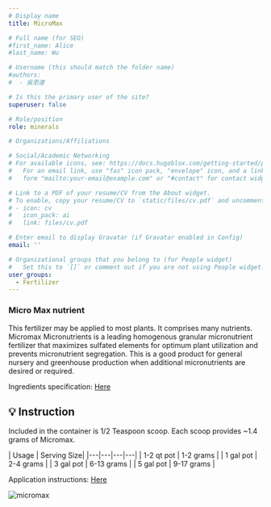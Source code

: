 ```yaml
---
# Display name
title: MicroMax

# Full name (for SEO)
#first_name: Alice
#last_name: Wu

# Username (this should match the folder name)
#authors:
#  - 吳恩達

# Is this the primary user of the site?
superuser: false

# Role/position
role: minerals

# Organizations/Affiliations

# Social/Academic Networking
# For available icons, see: https://docs.hugoblox.com/getting-started/page-builder/#icons
#   For an email link, use "fas" icon pack, "envelope" icon, and a link in the
#   form "mailto:your-email@example.com" or "#contact" for contact widget.

# Link to a PDF of your resume/CV from the About widget.
# To enable, copy your resume/CV to `static/files/cv.pdf` and uncomment the lines below.
# - icon: cv
#   icon_pack: ai
#   link: files/cv.pdf

# Enter email to display Gravatar (if Gravatar enabled in Config)
email: ''

# Organizational groups that you belong to (for People widget)
#   Set this to `[]` or comment out if you are not using People widget.
user_groups:
  - Fertilizer
---
```


### Micro Max nutrient
This fertilizer may be applied to most plants. It comprises many nutrients. Micromax Micronutrients is a leading homogenous granular micronutrient fertilizer that maximizes sulfated elements for optimum plant utilization and prevents micronutrient segregation. This is a good product for general nursery and greenhouse production when additional micronutrients are desired or required.

Ingredients specification: [Here](MicromaxMicronutrients.pdf) 

## 💡 Instruction
Included in the container is 1/2 Teaspoon scoop. Each scoop provides ~1.4 grams of Micromax.  


|  Usage |  Serving Size|
|---|---|---|---|
| 1-2 qt pot | 1-2 grams |
| 1 gal pot | 2-4 grams |
| 3 gal pot | 6-13 grams |
| 5 gal pot | 9-17 grams |

Application instructions: [Here](Micromax_Sheet.pdf)

![micromax](Capture.PNG "application")

